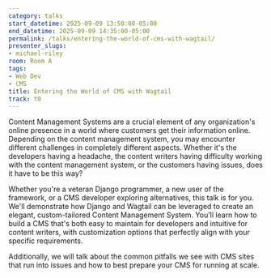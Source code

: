 ```yaml
---
category: talks
start_datetime: 2025-09-09 13:50:00-05:00
end_datetime: 2025-09-09 14:35:00-05:00
permalink: /talks/entering-the-world-of-cms-with-wagtail/
presenter_slugs:
- michael-riley
room: Room A
tags:
- Web Dev
- CMS
title: Entering the World of CMS with Wagtail
track: t0
---
```


Content Management Systems are a crucial element of any organization's online presence in a world where customers get their information online. Depending on the content management system, you may encounter different challenges in completely different aspects. Whether it's the developers having a headache, the content writers having difficulty working with the content management system, or the customers having issues, does it have to be this way? 

Whether you're a veteran Django programmer, a new user of the framework, or a CMS developer exploring alternatives, this talk is for you. We'll demonstrate how Django and Wagtail can be leveraged to create an elegant, custom-tailored Content Management System. You'll learn how to build a CMS that's both easy to maintain for developers and intuitive for content writers, with customization options that perfectly align with your specific requirements.

Additionally, we will talk about the common pitfalls we see with CMS sites that run into issues and how to best prepare your CMS for running at scale.